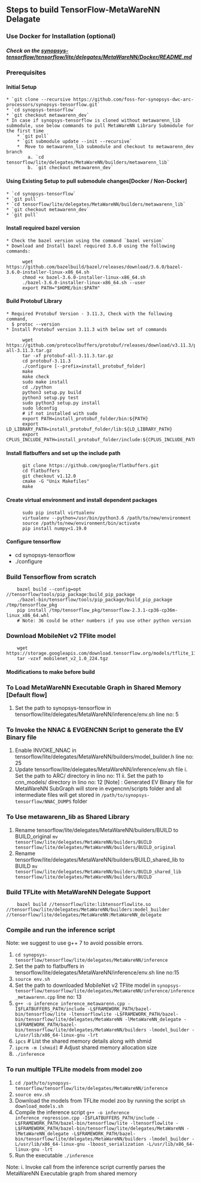 ## Steps to build TensorFlow-MetaWareNN Delagate

### Use Docker for Installation (optional)
##### Check on the [synopsys-tensorflow/tensorflow/lite/delegates/MetaWareNN/Docker/README.md](https://github.com/foss-for-synopsys-dwc-arc-processors/synopsys-tensorflow/blob/metawarenn_dev/tensorflow/lite/delegates/MetaWareNN/Docker/README.md)

### Prerequisites
  #### Initial Setup
    * `git clone --recursive https://github.com/foss-for-synopsys-dwc-arc-processors/synopsys-tensorflow.git`
    * `cd synopsys-tensorflow`
    * `git checkout metawarenn_dev`
    * In case if synopsys-tensorflow is cloned without metawarenn_lib submodule, use below commands to pull MetaWareNN Library Submodule for the first time
        * `git pull`
        * `git submodule update --init --recursive`
        *  Move to metawarenn_lib submodule and checkout to metawarenn_dev branch
            a. `cd tensorflow/lite/delegates/MetaWareNN/builders/metawarenn_lib`
            b. `git checkout metawarenn_dev`
  #### Using Existing Setup to pull submodule changes[Docker / Non-Docker]
    * `cd synopsys-tensorflow`
    * `git pull`
    * `cd tensorflow/lite/delegates/MetaWareNN/builders/metawarenn_lib`
    * `git checkout metawarenn_dev`
    * `git pull`

  #### Install required bazel version
    * Check the bazel version using the command `bazel version`
    * Download and Install bazel required 3.6.0 using the following commands:
  ```
        wget https://github.com/bazelbuild/bazel/releases/download/3.6.0/bazel-3.6.0-installer-linux-x86_64.sh
        chmod +x bazel-3.6.0-installer-linux-x86_64.sh
        ./bazel-3.6.0-installer-linux-x86_64.sh --user
        export PATH="$HOME/bin:$PATH"
  ```

  #### Build Protobuf Library
    * Required Protobuf Version - 3.11.3, Check with the following command,
      $ protoc --version
    * Install Protobuf version 3.11.3 with below set of commands
  ```
        wget https://github.com/protocolbuffers/protobuf/releases/download/v3.11.3/protobuf-all-3.11.3.tar.gz
        tar -xf protobuf-all-3.11.3.tar.gz
        cd protobuf-3.11.3
        ./configure [--prefix=install_protobuf_folder]
        make
        make check
        sudo make install
        cd ./python
        python3 setup.py build
        python3 setup.py test
        sudo python3 setup.py install
        sudo ldconfig
        # if not installed with sudo
        export PATH=install_protobuf_folder/bin:${PATH}
        export LD_LIBRARY_PATH=install_protobuf_folder/lib:${LD_LIBRARY_PATH}
        export CPLUS_INCLUDE_PATH=install_protobuf_folder/include:${CPLUS_INCLUDE_PATH}
  ```
  #### Install flatbuffers and set up the include path
  ```
        git clone https://github.com/google/flatbuffers.git
        cd flatbuffers
        git checkout v1.12.0
        cmake -G "Unix Makefiles"
        make
  ```

  #### Create virtual environment and install dependent packages
  ```
        sudo pip install virtualenv
        virtualenv --python=/usr/bin/python3.6 /path/to/new/environment
        source /path/to/new/environment/bin/activate
        pip install numpy<1.19.0
  ```
#### Configure tensorflow
* cd synopsys-tensorflow
* ./configure

### Build Tensorflow from scratch
```
    bazel build --config=opt //tensorflow/tools/pip_package:build_pip_package
    ./bazel-bin/tensorflow/tools/pip_package/build_pip_package /tmp/tensorflow_pkg
    pip install /tmp/tensorflow_pkg/tensorflow-2.3.1-cp36-cp36m-linux_x86_64.whl
    # Note: 36 could be other numbers if you use other python version
```
### Download MobileNet v2 TFlite model
```
    wget https://storage.googleapis.com/download.tensorflow.org/models/tflite_11_05_08/mobilenet_v2_1.0_224.tgz
    tar -vzxf mobilenet_v2_1.0_224.tgz
```
#### Modifications to make before build
   ### To Load MetaWareNN Executable Graph in Shared Memory [Default flow]
   1. Set the path to synopsys-tensorflow in tensorflow/lite/delegates/MetaWareNN/inference/env.sh line no: 5

   ### To Invoke the NNAC & EVGENCNN Script to generate the EV Binary file
   1. Enable INVOKE_NNAC in tensorflow/lite/delegates/MetaWareNN/builders/model_builder.h line no: 25
   2. Update tensorflow/lite/delegates/MetaWareNN/inference/env.sh file
      i. Set the path to ARC/ directory in lino no: 11
      ii. Set the path to cnn_models/ directory in lino no: 12
   [Note] : Generated EV Binary file for MetaWareNN SubGraph will store in evgencnn/scripts folder and all intermediate files will get stored in `/path/to/synopsys-tensorflow/NNAC_DUMPS` folder

   ### To Use metawarenn_lib as Shared Library
   1. Rename tensorflow/lite/delegates/MetaWareNN/builders/BUILD to BUILD_original
      `mv tensorflow/lite/delegates/MetaWareNN/builders/BUILD tensorflow/lite/delegates/MetaWareNN/builders/BUILD_original`
   2. Rename tensorflow/lite/delegates/MetaWareNN/builders/BUILD_shared_lib to BUILD
      `mv tensorflow/lite/delegates/MetaWareNN/builders/BUILD_shared_lib tensorflow/lite/delegates/MetaWareNN/builders/BUILD`

### Build TFLite with MetaWareNN Delegate Support
```
    bazel build //tensorflow/lite:libtensorflowlite.so //tensorflow/lite/delegates/MetaWareNN/builders:model_builder //tensorflow/lite/delegates/MetaWareNN:MetaWareNN_delegate
```

### Compile and run the inference script
   Note: we suggest to use g++ 7 to avoid possible errors.
   1. `cd synopsys-tensorflow/tensorflow/lite/delegates/MetaWareNN/inference`
   2. Set the path to flatbuffers in tensorflow/lite/delegates/MetaWareNN/inference/env.sh line no:15
   3. `source env.sh`
   4. Set the path to downloaded MobileNet v2 TFlite model in `synopsys-tensorflow/tensorflow/lite/delegates/MetaWareNN/inference/inference_metawarenn.cpp` line no: 13
   5. `g++ -o inference inference_metawarenn.cpp -I$FLATBUFFERS_PATH/include -L$FRAMEWORK_PATH/bazel-bin/tensorflow/lite -ltensorflowlite -L$FRAMEWORK_PATH/bazel-bin/tensorflow/lite/delegates/MetaWareNN -lMetaWareNN_delegate -L$FRAMEWORK_PATH/bazel-bin/tensorflow/lite/delegates/MetaWareNN/builders -lmodel_builder -L/usr/lib/x86_64-linux-gnu -lrt`
   6. `ipcs` # List the shared memory details along with shmid
   7. `ipcrm -m [shmid]` # Adjust shared memory allocation size
   8. `./inference`

### To run multiple TFLite models from model zoo
   1. `cd /path/to/synopsys-tensorflow/tensorflow/lite/delegates/MetaWareNN/inference`
   2. `source env.sh`
   3. Download the models from TFLite model zoo by running the script
      `sh download_models.sh`
   4. Compile the inference script
      `g++ -o inference inference_regression.cpp -I$FLATBUFFERS_PATH/include -L$FRAMEWORK_PATH/bazel-bin/tensorflow/lite -ltensorflowlite -L$FRAMEWORK_PATH/bazel-bin/tensorflow/lite/delegates/MetaWareNN -lMetaWareNN_delegate -L$FRAMEWORK_PATH/bazel-bin/tensorflow/lite/delegates/MetaWareNN/builders -lmodel_builder -L/usr/lib/x86_64-linux-gnu -lboost_serialization -L/usr/lib/x86_64-linux-gnu -lrt`
   5. Run the executable
      `./inference`

   Note:
      i. Invoke call from the inference script currently parses the MetaWareNN Executable graph from shared memory
